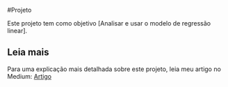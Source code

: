 #Projeto

Este projeto tem como objetivo [Analisar e usar o modelo de regressão linear].

## Leia mais

Para uma explicação mais detalhada sobre este projeto, leia meu artigo no Medium:
[Artigo](https://medium.com/@kaiomg.wow/regress%C3%A3o-linear-aplicando-o-modelo-e-como-saber-se-o-modelo-se-encaixa-no-seu-problema-33ba0750602e)

